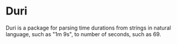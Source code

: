 # Duri

Duri is a package for parsing time durations from strings in natural language, such as 
"1m 9s", to number of seconds, such as 69.
